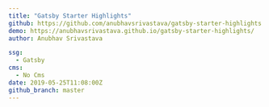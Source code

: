 ```yaml
---
title: "Gatsby Starter Highlights"
github: https://github.com/anubhavsrivastava/gatsby-starter-highlights
demo: https://anubhavsrivastava.github.io/gatsby-starter-highlights/
author: Anubhav Srivastava

ssg:
  - Gatsby
cms:
  - No Cms
date: 2019-05-25T11:08:00Z
github_branch: master
---
```

